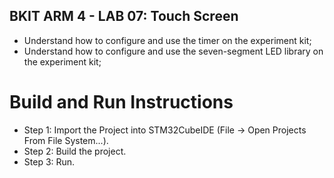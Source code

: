 ## BKIT ARM 4 - LAB 07: Touch Screen
- Understand how to configure and use the timer on the experiment kit;
- Understand how to configure and use the seven-segment LED library on the experiment kit;

# Build and Run Instructions
- Step 1: Import the Project into STM32CubeIDE (File -> Open Projects From File System...).
- Step 2: Build the project.
- Step 3: Run.